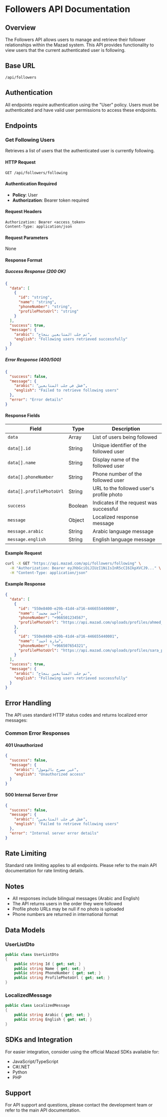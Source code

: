 # Followers API Documentation

## Overview
The Followers API allows users to manage and retrieve their follower relationships within the Mazad system. This API provides functionality to view users that the current authenticated user is following.

## Base URL
```
/api/followers
```

## Authentication
All endpoints require authentication using the "User" policy. Users must be authenticated and have valid user permissions to access these endpoints.

## Endpoints

### Get Following Users

Retrieves a list of users that the authenticated user is currently following.

#### HTTP Request
```http
GET /api/followers/following
```

#### Authentication Required
- **Policy**: User
- **Authorization**: Bearer token required

#### Request Headers
```http
Authorization: Bearer <access_token>
Content-Type: application/json
```

#### Request Parameters
None

#### Response Format

##### Success Response (200 OK)
```json
{
  "data": [
    {
      "id": "string",
      "name": "string", 
      "phoneNumber": "string",
      "profilePhotoUrl": "string"
    }
  ],
  "success": true,
  "message": {
    "arabic": "تم جلب المتابعين بنجاح",
    "english": "Following users retrieved successfully"
  }
}
```

##### Error Response (400/500)
```json
{
  "success": false,
  "message": {
    "arabic": "فشل في جلب المتابعين", 
    "english": "Failed to retrieve following users"
  },
  "error": "Error details"
}
```

#### Response Fields

| Field | Type | Description |
|-------|------|-------------|
| `data` | Array | List of users being followed |
| `data[].id` | String | Unique identifier of the followed user |
| `data[].name` | String | Display name of the followed user |
| `data[].phoneNumber` | String | Phone number of the followed user |
| `data[].profilePhotoUrl` | String | URL to the followed user's profile photo |
| `success` | Boolean | Indicates if the request was successful |
| `message` | Object | Localized response message |
| `message.arabic` | String | Arabic language message |
| `message.english` | String | English language message |

#### Example Request
```bash
curl -X GET "https://api.mazad.com/api/followers/following" \
  -H "Authorization: Bearer eyJhbGciOiJIUzI1NiIsInR5cCI6IkpXVCJ9..." \
  -H "Content-Type: application/json"
```

#### Example Response
```json
{
  "data": [
    {
      "id": "550e8400-e29b-41d4-a716-446655440000",
      "name": "أحمد محمد",
      "phoneNumber": "+966501234567",
      "profilePhotoUrl": "https://api.mazad.com/uploads/profiles/ahmed_photo.jpg"
    },
    {
      "id": "550e8400-e29b-41d4-a716-446655440001", 
      "name": "سارة أحمد",
      "phoneNumber": "+966507654321",
      "profilePhotoUrl": "https://api.mazad.com/uploads/profiles/sara_photo.jpg"
    }
  ],
  "success": true,
  "message": {
    "arabic": "تم جلب المتابعين بنجاح",
    "english": "Following users retrieved successfully"
  }
}
```

## Error Handling

The API uses standard HTTP status codes and returns localized error messages:

### Common Error Responses

#### 401 Unauthorized
```json
{
  "success": false,
  "message": {
    "arabic": "غير مصرح بالوصول",
    "english": "Unauthorized access"
  }
}
```

#### 500 Internal Server Error
```json
{
  "success": false,
  "message": {
    "arabic": "فشل في جلب المتابعين",
    "english": "Failed to retrieve following users"
  },
  "error": "Internal server error details"
}
```

## Rate Limiting
Standard rate limiting applies to all endpoints. Please refer to the main API documentation for rate limiting details.

## Notes
- All responses include bilingual messages (Arabic and English)
- The API returns users in the order they were followed
- Profile photo URLs may be null if no photo is uploaded
- Phone numbers are returned in international format

## Data Models

### UserListDto
```csharp
public class UserListDto
{
    public string Id { get; set; }
    public string Name { get; set; }
    public string PhoneNumber { get; set; }
    public string ProfilePhotoUrl { get; set; }
}
```

### LocalizedMessage
```csharp
public class LocalizedMessage
{
    public string Arabic { get; set; }
    public string English { get; set; }
}
```

## SDKs and Integration
For easier integration, consider using the official Mazad SDKs available for:
- JavaScript/TypeScript
- C#/.NET
- Python
- PHP

## Support
For API support and questions, please contact the development team or refer to the main API documentation. 